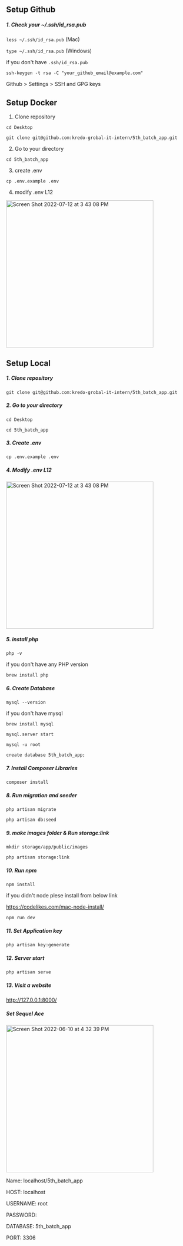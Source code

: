 ## Setup Github

##### 1. Check your ~/.ssh/id_rsa.pub 
`less ~/.ssh/id_rsa.pub` (Mac)

`type ~/.ssh/id_rsa.pub` (Windows)

if you don't have `.ssh/id_rsa.pub`

`ssh-keygen -t rsa -C "your_github_email@example.com"` 

Github > Settings > SSH and GPG keys

## Setup Docker

1. Clone repository

`cd Desktop`

`git clone git@github.com:kredo-grobal-it-intern/5th_batch_app.git`

2. Go to your directory

`cd 5th_batch_app`

3. create .env

`cp .env.example .env`

4. modify .env L12
<img width="400" alt="Screen Shot 2022-07-12 at 3 43 08 PM" src="https://user-images.githubusercontent.com/105486119/178426049-b936326c-e467-48d4-aca6-4b2103e5e6f0.png">

<!-- 5. sail up
`./vendor/laravel/sail/bin/sail up` -->




## Setup Local

##### 1. Clone repository
`git clone git@github.com:kredo-grobal-it-intern/5th_batch_app.git`

##### 2. Go to your directory
`cd Desktop`

`cd 5th_batch_app`

##### 3. Create .env
`cp .env.example .env`

##### 4. Modify .env L12
<img width="400" alt="Screen Shot 2022-07-12 at 3 43 08 PM" src="https://user-images.githubusercontent.com/105486119/178426049-b936326c-e467-48d4-aca6-4b2103e5e6f0.png">

##### 5. install php 
`php -v`

if you don't have any PHP version

`brew install php`

##### 6. Create Database
`mysql --version`

if you don't have mysql

`brew install mysql`

`mysql.server start`

`mysql -u root`

`create database 5th_batch_app;`

##### 7. Install Composer Libraries
`composer install`

##### 8. Run migration and seeder
`php artisan migrate`

`php artisan db:seed`

##### 9. make images folder & Run storage:link
`mkdir storage/app/public/images`

`php artisan storage:link`

##### 10. Run npm
`npm install` 

if you didn't node plese install from below link

https://codelikes.com/mac-node-install/

`npm run dev`

##### 11. Set Application key
`php artisan key:generate`

##### 12. Server start
`php artisan serve`

##### 13. Visit a website
http://127.0.0.1:8000/

##### Set Sequel Ace
<img width="400" alt="Screen Shot 2022-06-10 at 4 32 39 PM" src="https://user-images.githubusercontent.com/105486119/173014301-bf3c0b08-ae1a-48fa-930b-d13a8f8674b7.png">

Name: localhost/5th_batch_app

HOST: localhost

USERNAME: root

PASSWORD:     

DATABASE: 5th_batch_app

PORT: 3306
